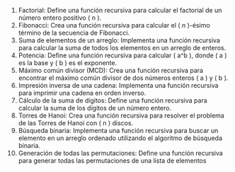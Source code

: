 1. Factorial:
Define una función recursiva para calcular el factorial de un número entero positivo ( n ).
2. Fibonacci:
Crea una función recursiva para calcular el ( n )-ésimo término de la secuencia de
Fibonacci.
3. Suma de elementos de un arreglo:
Implementa una función recursiva para calcular la suma de todos los elementos en un
arreglo de enteros.
4. Potencia:
Define una función recursiva para calcular ( a^b ), donde ( a ) es la base y ( b ) es el
exponente.
5. Máximo común divisor (MCD):
Crea una función recursiva para encontrar el máximo común divisor de dos números
enteros ( a ) y ( b ).
6. Impresión inversa de una cadena:
Implementa una función recursiva para imprimir una cadena en orden inverso.
7. Cálculo de la suma de dígitos:
Define una función recursiva para calcular la suma de los dígitos de un número entero.
8. Torres de Hanoi:
Crea una función recursiva para resolver el problema de las Torres de Hanoi con ( n )
discos.
9. Búsqueda binaria:
Implementa una función recursiva para buscar un elemento en un arreglo ordenado
utilizando el algoritmo de búsqueda binaria.
10. Generación de todas las permutaciones:
Define una función recursiva para generar todas las permutaciones de una lista de
elementos